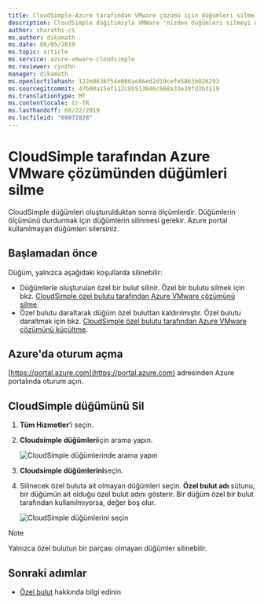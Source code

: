 ```yaml
---
title: CloudSimple-Azure tarafından VMware çözümü için düğümleri silme
description: CloudSimple dağıtımıyla VMWare 'nizden düğümleri silmeyi öğrenin
author: sharaths-cs
ms.author: dikamath
ms.date: 08/05/2019
ms.topic: article
ms.service: azure-vmware-cloudsimple
ms.reviewer: cynthn
manager: dikamath
ms.openlocfilehash: 122e0636f54e066ae86ed2d19cefe5863b026293
ms.sourcegitcommit: 47b00a15ef112c8b513046c668a33e20fd3b3119
ms.translationtype: MT
ms.contentlocale: tr-TR
ms.lasthandoff: 08/22/2019
ms.locfileid: "69972828"
---
```

# <a name="delete-nodes-from-azure-vmware-solution-by-cloudsimple"></a>CloudSimple tarafından Azure VMware çözümünden düğümleri silme

CloudSimple düğümleri oluşturulduktan sonra ölçümlerdir.  Düğümlerin ölçümünü durdurmak için düğümlerin silinmesi gerekir.  Azure portal kullanılmayan düğümleri silersiniz.

## <a name="before-you-begin"></a>Başlamadan önce

Düğüm, yalnızca aşağıdaki koşullarda silinebilir:

* Düğümlerle oluşturulan özel bir bulut silinir.  Özel bir bulutu silmek için bkz. [CloudSimple özel bulutu tarafından Azure VMware çözümünü silme](delete-private-cloud.md).
* Özel bulutu daraltarak düğüm özel buluttan kaldırılmıştır.  Özel bulutu daraltmak için bkz. [CloudSimple özel bulutu tarafından Azure VMware çözümünü küçültme](shrink-private-cloud.md).

## <a name="sign-in-to-azure"></a>Azure'da oturum açma

[https://portal.azure.com](https://portal.azure.com) adresinden Azure portalında oturum açın.

## <a name="delete-cloudsimple-node"></a>CloudSimple düğümünü Sil

1. **Tüm Hizmetler**’i seçin.

2. **Cloudsimple düğümleri**için arama yapın.

   ![CloudSimple düğümlerinde arama yapın](media/create-cloudsimple-node-search.png)

3. **Cloudsimple düğümlerini**seçin.

4. Silinecek özel buluta ait olmayan düğümleri seçin.  **Özel bulut adı** sütunu, bir düğümün ait olduğu özel bulut adını gösterir.  Bir düğüm özel bir bulut tarafından kullanılmıyorsa, değer boş olur. 

    ![CloudSimple düğümlerini seçin](media/select-delete-cloudsimple-node.png)

> [!NOTE]
> Yalnızca özel bulutun bir parçası olmayan düğümler silinebilir.

## <a name="next-steps"></a>Sonraki adımlar

* [Özel bulut](cloudsimple-private-cloud.md) hakkında bilgi edinin
